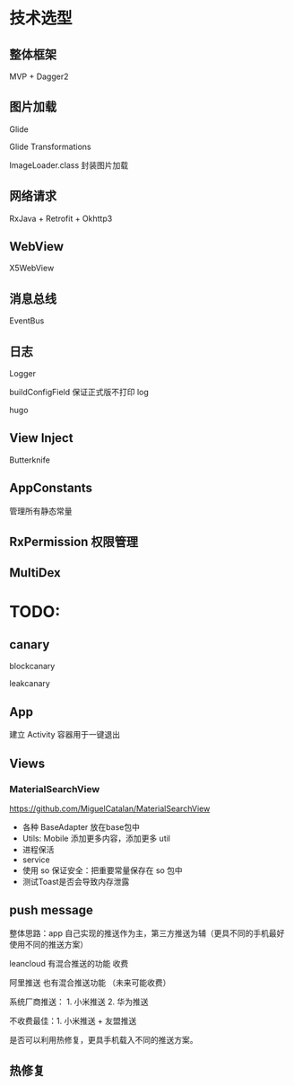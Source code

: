 

# 技术选型

## 整体框架

MVP + Dagger2

## 图片加载

Glide

Glide Transformations

ImageLoader.class 封装图片加载

## 网络请求

RxJava + Retrofit + Okhttp3

## WebView

X5WebView

## 消息总线

EventBus

## 日志

Logger

buildConfigField 保证正式版不打印 log

hugo

## View Inject

Butterknife

## AppConstants

管理所有静态常量

## RxPermission 权限管理

## MultiDex


# TODO:

## canary

blockcanary

leakcanary


## App

建立 Activity 容器用于一键退出

## Views

### MaterialSearchView

https://github.com/MiguelCatalan/MaterialSearchView

- 各种 BaseAdapter 放在base包中
- Utils: Mobile 添加更多内容，添加更多 util
- 进程保活
- service
- 使用 so 保证安全：把重要常量保存在 so 包中
- 测试Toast是否会导致内存泄露




## push message

整体思路：app 自己实现的推送作为主，第三方推送为辅（更具不同的手机最好使用不同的推送方案）


leancloud 有混合推送的功能 收费

阿里推送 也有混合推送功能 （未来可能收费）

系统厂商推送： 1. 小米推送 2. 华为推送

不收费最佳：1. 小米推送 + 友盟推送

是否可以利用热修复，更具手机载入不同的推送方案。

## 热修复